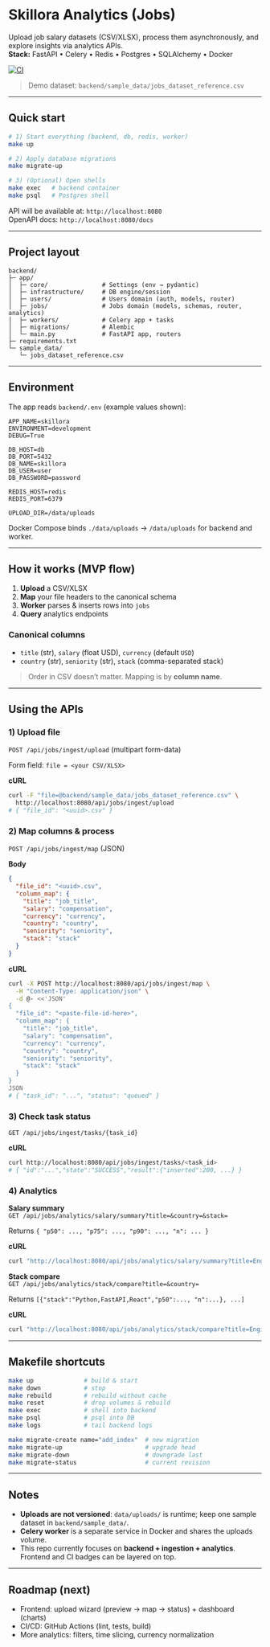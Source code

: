 # Skillora Analytics (Jobs)

Upload job salary datasets (CSV/XLSX), process them asynchronously, and explore insights via analytics APIs.  
**Stack:** FastAPI • Celery • Redis • Postgres • SQLAlchemy • Docker

[![CI](https://github.com/bvmcardoso/skillora/actions/workflows/ci.yml/badge.svg)](https://github.com/bvmcardoso/skillora/actions)

> Demo dataset: `backend/sample_data/jobs_dataset_reference.csv`

---

## Quick start

```bash
# 1) Start everything (backend, db, redis, worker)
make up

# 2) Apply database migrations
make migrate-up

# 3) (Optional) Open shells
make exec   # backend container
make psql   # Postgres shell
```

API will be available at: `http://localhost:8080`  
OpenAPI docs: `http://localhost:8080/docs`

---

## Project layout

```
backend/
├─ app/
│  ├─ core/               # Settings (env → pydantic)
│  ├─ infrastructure/     # DB engine/session
│  ├─ users/              # Users domain (auth, models, router)
│  ├─ jobs/               # Jobs domain (models, schemas, router, analytics)
│  ├─ workers/            # Celery app + tasks
│  ├─ migrations/         # Alembic
│  └─ main.py             # FastAPI app, routers
├─ requirements.txt
└─ sample_data/
   └─ jobs_dataset_reference.csv
```

---

## Environment

The app reads `backend/.env` (example values shown):

```
APP_NAME=skillora
ENVIRONMENT=development
DEBUG=True

DB_HOST=db
DB_PORT=5432
DB_NAME=skillora
DB_USER=user
DB_PASSWORD=password

REDIS_HOST=redis
REDIS_PORT=6379

UPLOAD_DIR=/data/uploads
```

Docker Compose binds `./data/uploads` → `/data/uploads` for backend and worker.

---

## How it works (MVP flow)

1. **Upload** a CSV/XLSX  
2. **Map** your file headers to the canonical schema  
3. **Worker** parses & inserts rows into `jobs`  
4. **Query** analytics endpoints

### Canonical columns
- `title` (str), `salary` (float USD), `currency` (default `USD`)  
- `country` (str), `seniority` (str), `stack` (comma-separated stack)

> Order in CSV doesn’t matter. Mapping is by **column name**.

---

## Using the APIs

### 1) Upload file
`POST /api/jobs/ingest/upload` (multipart form-data)

Form field: `file = <your CSV/XLSX>`

**cURL**
```bash
curl -F "file=@backend/sample_data/jobs_dataset_reference.csv" \
  http://localhost:8080/api/jobs/ingest/upload
# { "file_id": "<uuid>.csv" }
```

### 2) Map columns & process
`POST /api/jobs/ingest/map` (JSON)

**Body**
```json
{
  "file_id": "<uuid>.csv",
  "column_map": {
    "title": "job_title",
    "salary": "compensation",
    "currency": "currency",
    "country": "country",
    "seniority": "seniority",
    "stack": "stack"
  }
}
```

**cURL**
```bash
curl -X POST http://localhost:8080/api/jobs/ingest/map \
  -H "Content-Type: application/json" \
  -d @- <<'JSON'
{
  "file_id": "<paste-file-id-here>",
  "column_map": {
    "title": "job_title",
    "salary": "compensation",
    "currency": "currency",
    "country": "country",
    "seniority": "seniority",
    "stack": "stack"
  }
}
JSON
# { "task_id": "...", "status": "queued" }
```

### 3) Check task status
`GET /api/jobs/ingest/tasks/{task_id}`

**cURL**
```bash
curl http://localhost:8080/api/jobs/ingest/tasks/<task_id>
# { "id":"...","state":"SUCCESS","result":{"inserted":200, ...} }
```

### 4) Analytics

**Salary summary**  
`GET /api/jobs/analytics/salary/summary?title=&country=&stack=`

Returns `{ "p50": ..., "p75": ..., "p90": ..., "n": ... }`

**cURL**
```bash
curl "http://localhost:8080/api/jobs/analytics/salary/summary?title=Engineer&country=USA"
```

**Stack compare**  
`GET /api/jobs/analytics/stack/compare?title=&country=`

Returns `[{"stack":"Python,FastAPI,React","p50":..., "n":...}, ...]`

**cURL**
```bash
curl "http://localhost:8080/api/jobs/analytics/stack/compare?title=Engineer"
```

---

## Makefile shortcuts

```bash
make up              # build & start
make down            # stop
make rebuild         # rebuild without cache
make reset           # drop volumes & rebuild
make exec            # shell into backend
make psql            # psql into DB
make logs            # tail backend logs

make migrate-create name="add_index"  # new migration
make migrate-up                       # upgrade head
make migrate-down                     # downgrade last
make migrate-status                   # current revision
```

---

## Notes

- **Uploads are not versioned**: `data/uploads/` is runtime; keep one sample dataset in `backend/sample_data/`.
- **Celery worker** is a separate service in Docker and shares the uploads volume.
- This repo currently focuses on **backend + ingestion + analytics**. Frontend and CI badges can be layered on top.

---

## Roadmap (next)

- Frontend: upload wizard (preview → map → status) + dashboard (charts)
- CI/CD: GitHub Actions (lint, tests, build)
- More analytics: filters, time slicing, currency normalization
